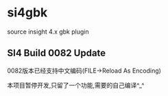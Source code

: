 # si4gbk
source insight 4.x gbk plugin

## SI4 Build 0082 Update ##
0082版本已经支持中文编码(FILE->Reload As Encoding)

本项目暂停开发,只留了一个功能,需要的自己编译^_^
